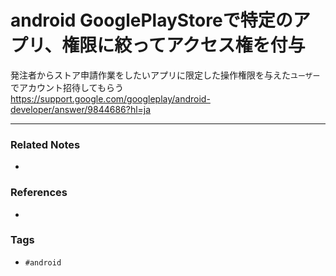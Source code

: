 # android GooglePlayStoreで特定のアプリ、権限に絞ってアクセス権を付与
発注者からストア申請作業をしたいアプリに限定した操作権限を与えた`ユーザー`でアカウント招待してもらう 
https://support.google.com/googleplay/android-developer/answer/9844686?hl=ja

----
### Related Notes
- 

### References
- 

### Tags
- `#android` 